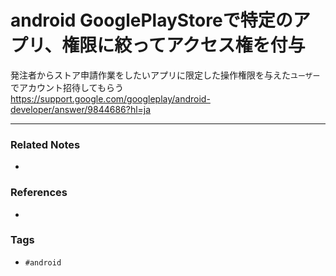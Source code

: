 # android GooglePlayStoreで特定のアプリ、権限に絞ってアクセス権を付与
発注者からストア申請作業をしたいアプリに限定した操作権限を与えた`ユーザー`でアカウント招待してもらう 
https://support.google.com/googleplay/android-developer/answer/9844686?hl=ja

----
### Related Notes
- 

### References
- 

### Tags
- `#android` 